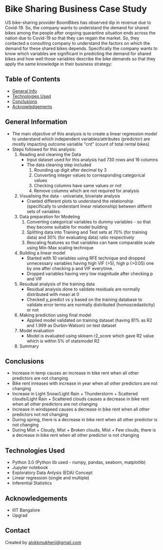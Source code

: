 # Bike Sharing Business Case Study 

US bike-sharing provider BoomBikes has observed dip in revenue due to Covid-19. So, the company wants to understand the demand for shared bikes among the people after ongoing quarantine situation ends across the nation due to Covid-19 so that they can regain the market. So, they contacted a consulting company to understand the factors on which the demand for these shared bikes depends. Specifically the company wants to know which variables are significant in predicting the demand for shared bikes and how well those variables describe the bike demands so that they apply the same knowledge in their business strategy:

## Table of Contents
* [General Info](#general-information)
* [Technologies Used](#technologies-used)
* [Conclusions](#conclusions)
* [Acknowledgements](#acknowledgements)

## General Information
- The main objective of this analysis is to create a linear regression model to understand which independent variables/attributes (predictor) are mostly impacting outcome variable "cnt" (count of total rental bikes)
- Steps followed for this analysis: 
  1. Reading and cleaning the Data
     - Input dataset used for this analysis had 730 rows and 16 columns
     - The data cleaning step included
        1. Rounding up digit after decimal  by 3 
        2. Converting integer values to corresponding categorical values 
        3. Checking columns have same values or not
        4. Remove columns which are not required for analysis
  2. Visualising the data - univariate, bivariate analysis
     -  Craeted different plots to understand the relationship (specifically to understant linear relationship) between differnt sets of variables 
  3. Data preparation for Modeling
        1. Converting categorical variables to dummy variables - so that they become suitable for model building 
        2. Splitting data into Training and Test sets at 70% (for training data) and 30% (for evaluating data) ratio respectively
        3. Rescaling features so that variables can have comparable scale using Min-Max scaling technique
  4. Building a linear model
      - Started with 10 variables using RFE technique and dropped unnecessary variables having high VIF (>5), high p (>0.05) one by one after checking p and VIF everytime.
      - Dropped variables having very low magnitude after checking p and VIF 
  6. Resudual analysis of the training data
      - Residual analysis done to validate residuals are normally distributed with mean at 0
      - Checked y_predict vs y based on the training database to validate error terms are normally distributed (homoscedasticity) or not
  8. Making prediction using final model
      - Applied model validated on training dataset (having 81% as R2 and 1.999 as Durbin-Watson) on test dataset
  10. Model evaluation
      - Model is evaluated using sklearn r2_score which gave R2 value which is within 5% of statsmodel R2
  12. Summary


   
 

<!-- You don't have to answer all the questions - just the ones relevant to your project. -->

## Conclusions
 -  Increase in temp causes an increase in bike rent when all other predictors are not changing
 -  Bike rent inreases with increase in year when all other predictors are not changing
-   Increase in Light Snow/Light Rain + Thunderstorm + Scattered clouds/Light Rain + Scattered clouds causes a decrease in bike rent when all other predictors are not changing
-   Increase in windspeed causes a decrease in bike rent when all other predictors not not changing
-   During spring, there is a decrease in bike rent when all other predictor is not changing
-   During Mist + Cloudy, Mist + Broken clouds, Mist + Few clouds, there is a decrease in bike rent when all other predictor is not changing

<!-- You don't have to answer all the questions - just the ones relevant to your project. -->


## Technologies Used
- Python 3.0 (Python lib used - numpy, pandas, seaborn, matplotlib)
- Jupyter notebook
- Exploratory Data Anlysis (EDA) Concept
- Linear regression (single and multiple)
- Inferential Statistics

<!-- As the libraries versions keep on changing, it is recommended to mention the version of library used in this project -->

## Acknowledgements

- IIIT Bangalore
- Upgrad 


## Contact
Created by alokkmukherji@gmail.com 


<!-- Optional -->
<!-- ## License -->
<!-- This project is open source and available under the [... License](). -->

<!-- You don't have to include all sections - just the one's relevant to your project -->
